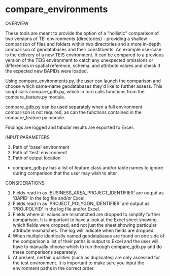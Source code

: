 # compare_environments


OVERVIEW

These tools are meant to provide the option of a "hollistic" comparison of two versions of TEI environments (directories) - providing a shallow comparison of files and folders within two directories and a more in-depth comparison of geodatabases and their constituents. An example use-case is the delivery of a new TEIS environment. It can be compared to a previous version of the TEIS environment to catch any unexpected omissions or differences in spatial reference, schema, and attribute values and check if the expected new BAPIDs were loaded.

Using compare_environments.py, the user can launch the comparison and choose which same-name geodatabases they'd like to further assess. This script calls compare_gdb.py, which in turn calls functions from the compare_feature.py module.

compare_gdb.py can be used separately when a full environment comparison is not required, as can the functions contained in the compare_feature.py module.

Findings are logged and tabular results are exported to Excel.


INPUT PARAMETERS

1. Path of 'base' environment
2. Path of 'test' environment
3. Path of output location
* compare_gdb.py has a list of feature class and/or table names to ignore during comparison that the user may wish to alter


CONSIDERATIONS

1. Fields read in as 'BUSINESS_AREA_PROJECT_IDENTIFIER' are output as 'BAPID' in the log file and/or Excel.
2. Fields read in as 'PROJECT_POLYGON_IDENTIFIER' are output as 'PROJPOLYID' in the log file and/or Excel.
3. Fields where all values are mismatched are dropped to simplify further comparison. It is important to have a look at the Excel sheet showing which fields were dropped, and not just the sheet showing particular attribute mismatches. The log will indicate when fields are dropped.
4. When multiple identically named geodatabases are found on one side of the comparison a list of their paths is output to Excel and the user will have to manually choose which to run through compare_gdb.py and do these comparisons separately.
5. At present, certain qualities (such as duplicates) are only assessed for the test environment. It is important to make sure you input the environment paths in the correct order.
